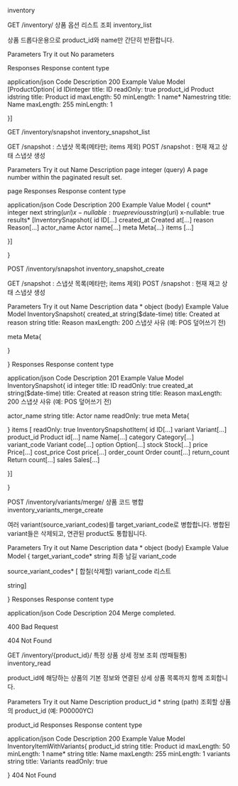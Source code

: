 inventory


GET
/inventory/
상품 옵션 리스트 조회
inventory_list

상품 드롭다운용으로 product_id와 name만 간단히 반환합니다.

Parameters
Try it out
No parameters

Responses
Response content type

application/json
Code	Description
200	
Example Value
Model
[ProductOption{
id	IDinteger
title: ID
readOnly: true
product_id	Product idstring
title: Product id
maxLength: 50
minLength: 1
name*	Namestring
title: Name
maxLength: 255
minLength: 1
 
}]

GET
/inventory/snapshot
inventory_snapshot_list

GET /snapshot : 스냅샷 목록(메타만; items 제외)
POST /snapshot : 현재 재고 상태 스냅샷 생성

Parameters
Try it out
Name	Description
page
integer
(query)
A page number within the paginated result set.

page
Responses
Response content type

application/json
Code	Description
200	
Example Value
Model
{
count*	integer
next	string($uri)
x-nullable: true
previous	string($uri)
x-nullable: true
results*	[InventorySnapshot{
id	ID[...]
created_at	Created at[...]
reason	Reason[...]
actor_name	Actor name[...]
meta	Meta{...}
items	[...]
 
}]
 
}

POST
/inventory/snapshot
inventory_snapshot_create

GET /snapshot : 스냅샷 목록(메타만; items 제외)
POST /snapshot : 현재 재고 상태 스냅샷 생성

Parameters
Try it out
Name	Description
data *
object
(body)
Example Value
Model
InventorySnapshot{
created_at	string($date-time)
title: Created at
reason	string
title: Reason
maxLength: 200
스냅샷 사유 (예: POS 덮어쓰기 전)

meta	Meta{
 
}
 
}
Responses
Response content type

application/json
Code	Description
201	
Example Value
Model
InventorySnapshot{
id	integer
title: ID
readOnly: true
created_at	string($date-time)
title: Created at
reason	string
title: Reason
maxLength: 200
스냅샷 사유 (예: POS 덮어쓰기 전)

actor_name	string
title: Actor name
readOnly: true
meta	Meta{
 
}
items	[
readOnly: true
InventorySnapshotItem{
id	ID[...]
variant	Variant[...]
product_id	Product id[...]
name	Name[...]
category	Category[...]
variant_code	Variant code[...]
option	Option[...]
stock	Stock[...]
price	Price[...]
cost_price	Cost price[...]
order_count	Order count[...]
return_count	Return count[...]
sales	Sales[...]
 
}]
 
}

POST
/inventory/variants/merge/
상품 코드 병합
inventory_variants_merge_create

여러 variant(source_variant_codes)를 target_variant_code로 병합합니다. 병합된 variant들은 삭제되고, 연관된 product도 통합됩니다.

Parameters
Try it out
Name	Description
data *
object
(body)
Example Value
Model
{
target_variant_code*	string
최종 남길 variant_code

source_variant_codes*	[
합칠(삭제할) variant_code 리스트

string]
 
}
Responses
Response content type

application/json
Code	Description
204	
Merge completed.

400	
Bad Request

404	
Not Found


GET
/inventory/{product_id}/
특정 상품 상세 정보 조회 (방패필통)
inventory_read

product_id에 해당하는 상품의 기본 정보와 연결된 상세 상품 목록까지 함께 조회합니다.

Parameters
Try it out
Name	Description
product_id *
string
(path)
조회할 상품의 product_id (예: P00000YC)

product_id
Responses
Response content type

application/json
Code	Description
200	
Example Value
Model
InventoryItemWithVariants{
product_id	string
title: Product id
maxLength: 50
minLength: 1
name*	string
title: Name
maxLength: 255
minLength: 1
variants	string
title: Variants
readOnly: true
 
}
404	
Not Found